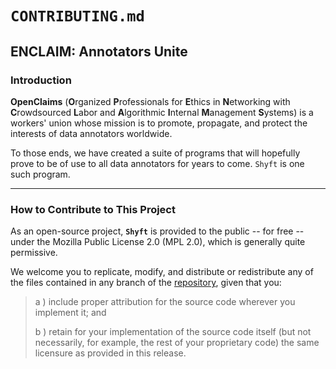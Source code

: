 # `CONTRIBUTING.md`

## **ENCLAIM**: Annotators Unite

### Introduction

**OpenClaims** (**O**rganized **P**rofessionals for **E**thics in **N**etworking with
**C**rowdsourced **L**abor and **A**lgorithmic **I**nternal **M**anagement **S**ystems)
is a workers' union whose mission is to promote, propagate, and protect the interests 
of data annotators worldwide.

To those ends, we have created a suite of programs that will hopefully prove to be of
use to all data annotators for years to come. `Shyft` is one such program.

----

### How to Contribute to This Project

As an open-source project, **`Shyft`** is provided to the public -- for free -- under
the Mozilla Public License 2.0 (MPL 2.0), which is generally quite permissive.

We welcome you to replicate, modify, and distribute or redistribute any of the files
contained in any branch of the [repository](https://github.com/kosmolebryce/Shyft.git),
given that you:

> a )	include proper attribution for the source code wherever you implement it; and
>
> b )	retain for your implementation of the source code itself (but not necessarily,
>       for example, the rest of your proprietary code) the same licensure as provided
>       in this release.
